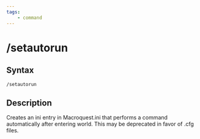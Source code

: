 ```yaml
---
tags:
    - command
---
```

# /setautorun

## Syntax
<!--cmd-syntax-start-->
```eqcommand
/setautorun
```
<!--cmd-syntax-end-->

## Description
<!--cmd-desc-start-->
Creates an ini entry in Macroquest.ini that performs a command automatically after entering world. This may be deprecated in favor of .cfg files.
<!--cmd-desc-end-->
